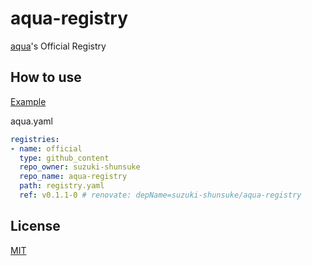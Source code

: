 # aqua-registry

[aqua](https://github.com/suzuki-shunsuke/aqua)'s Official Registry

## How to use

[Example](aqua.yaml)

aqua.yaml

```yaml
registries:
- name: official
  type: github_content
  repo_owner: suzuki-shunsuke
  repo_name: aqua-registry
  path: registry.yaml
  ref: v0.1.1-0 # renovate: depName=suzuki-shunsuke/aqua-registry
```

## License

[MIT](LICENSE)
